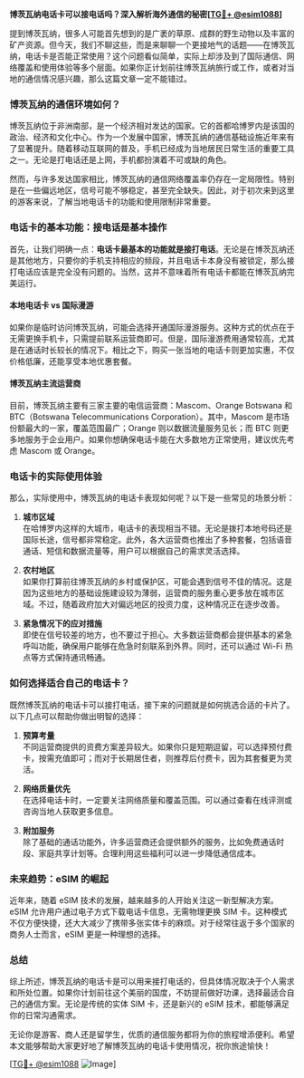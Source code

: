 **博茨瓦纳电话卡可以接电话吗？深入解析海外通信的秘密[[TG💪+ @esim1088](https://t.me/s/esim1088)]**

提到博茨瓦纳，很多人可能首先想到的是广袤的草原、成群的野生动物以及丰富的矿产资源。但今天，我们不聊这些，而是来聊聊一个更接地气的话题——在博茨瓦纳，电话卡是否能正常使用？这个问题看似简单，实际上却涉及到了国际通信、网络覆盖和使用体验等多个层面。如果你正计划前往博茨瓦纳旅行或工作，或者对当地的通信情况感兴趣，那么这篇文章一定不能错过。

### 博茨瓦纳的通信环境如何？

博茨瓦纳位于非洲南部，是一个经济相对发达的国家。它的首都哈博罗内是该国的政治、经济和文化中心。作为一个发展中国家，博茨瓦纳的通信基础设施近年来有了显著提升。随着移动互联网的普及，手机已经成为当地居民日常生活的重要工具之一。无论是打电话还是上网，手机都扮演着不可或缺的角色。

然而，与许多发达国家相比，博茨瓦纳的通信网络覆盖率仍存在一定局限性。特别是在一些偏远地区，信号可能不够稳定，甚至完全缺失。因此，对于初次来到这里的游客来说，了解当地电话卡的功能和使用限制非常重要。

### 电话卡的基本功能：接电话是基本操作

首先，让我们明确一点：**电话卡最基本的功能就是接打电话**。无论是在博茨瓦纳还是其他地方，只要你的手机支持相应的频段，并且电话卡本身没有被锁定，那么接打电话应该是完全没有问题的。当然，这并不意味着所有电话卡都能在博茨瓦纳完美运行。

#### 本地电话卡 vs 国际漫游

如果你是临时访问博茨瓦纳，可能会选择开通国际漫游服务。这种方式的优点在于无需更换手机卡，只需提前联系运营商即可。但是，国际漫游费用通常较高，尤其是在通话时长较长的情况下。相比之下，购买一张当地的电话卡则更加实惠，不仅价格低廉，还能享受本地优惠套餐。

#### 博茨瓦纳主流运营商

目前，博茨瓦纳主要有三家主要的电信运营商：Mascom、Orange Botswana 和 BTC（Botswana Telecommunications Corporation）。其中，Mascom 是市场份额最大的一家，覆盖范围最广；Orange 则以数据流量服务见长；而 BTC 则更多地服务于企业用户。如果你想确保电话卡能在大多数地方正常使用，建议优先考虑 Mascom 或 Orange。

### 电话卡的实际使用体验

那么，实际使用中，博茨瓦纳的电话卡表现如何呢？以下是一些常见的场景分析：

1. **城市区域**  
   在哈博罗内这样的大城市，电话卡的表现相当不错。无论是拨打本地号码还是国际长途，信号都非常稳定。此外，各大运营商也推出了多种套餐，包括语音通话、短信和数据流量等，用户可以根据自己的需求灵活选择。

2. **农村地区**  
   如果你打算前往博茨瓦纳的乡村或保护区，可能会遇到信号不佳的情况。这是因为这些地方的基础设施建设较为薄弱，运营商的服务重心更多放在城市区域。不过，随着政府加大对偏远地区的投资力度，这种情况正在逐步改善。

3. **紧急情况下的应对措施**  
   即使在信号较差的地方，也不要过于担心。大多数运营商都会提供基本的紧急呼叫功能，确保用户能够在危急时刻联系到外界。同时，还可以通过 Wi-Fi 热点等方式保持通讯畅通。

### 如何选择适合自己的电话卡？

既然博茨瓦纳的电话卡可以接打电话，接下来的问题就是如何挑选合适的卡片了。以下几点可以帮助你做出明智的选择：

1. **预算考量**  
   不同运营商提供的资费方案差异较大。如果你只是短期逗留，可以选择预付费卡，按需充值即可；而对于长期居住者，则推荐后付费卡，因为其套餐更为灵活。

2. **网络质量优先**  
   在选择电话卡时，一定要关注网络质量和覆盖范围。可以通过查看在线评测或咨询当地人获取更多信息。

3. **附加服务**  
   除了基础的通话功能外，许多运营商还会提供额外的服务，比如免费通话时段、家庭共享计划等。合理利用这些福利可以进一步降低通信成本。

### 未来趋势：eSIM 的崛起

近年来，随着 eSIM 技术的发展，越来越多的人开始关注这一新型解决方案。eSIM 允许用户通过电子方式下载电话卡信息，无需物理更换 SIM 卡。这种模式不仅方便快捷，还大大减少了携带多张实体卡的麻烦。对于经常往返于多个国家的商务人士而言，eSIM 更是一种理想的选择。

### 总结

综上所述，博茨瓦纳的电话卡是可以用来接打电话的，但具体情况取决于个人需求和所处位置。如果你计划前往这个美丽的国度，不妨提前做好功课，选择最适合自己的通信方案。无论是传统的实体 SIM 卡，还是新兴的 eSIM 技术，都能够满足你的日常沟通需求。

无论你是游客、商人还是留学生，优质的通信服务都将为你的旅程增添便利。希望本文能够帮助大家更好地了解博茨瓦纳的电话卡使用情况，祝你旅途愉快！

[[TG💪+ @esim1088](https://t.me/s/esim1088) ![Image](https://i.postimg.cc/4NQfJmqS/Snipaste-2025-05-13-00-14-12.png)]